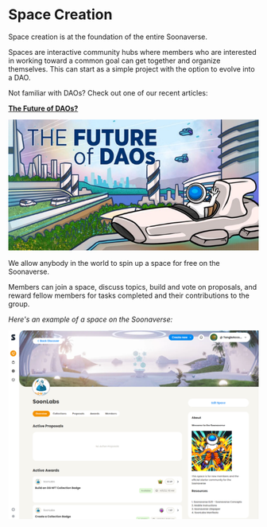 # Space Creation

Space creation is at the foundation of the entire Soonaverse.

Spaces are interactive community hubs where members who are interested in working toward a common goal can get together and organize themselves. This can start as a simple project with the option to evolve into a DAO.

Not familiar with DAOs? Check out one of our recent articles:

****[**The Future of DAOs?**](https://soonlabs.medium.com/the-future-of-daos-d8a45efb6d93)****

![](<../../.gitbook/assets/image (12).png>)

We allow anybody in the world to spin up a space for free on the Soonaverse.

Members can join a space, discuss topics, build and vote on proposals, and reward fellow members for tasks completed and their contributions to the group.



_Here's an example of a space on the Soonaverse:_

![](<../../.gitbook/assets/image (23) (1) (1) (1) (1).png>)

